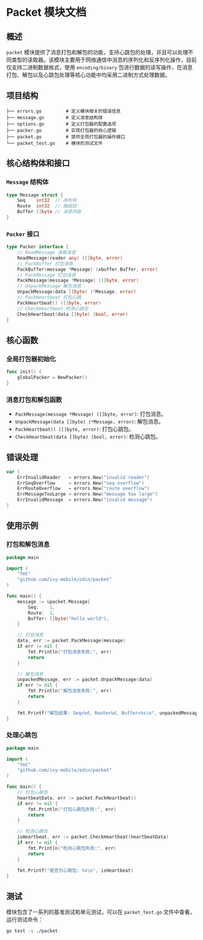 # Packet 模块文档

## 概述
`packet` 模块提供了消息打包和解包的功能，支持心跳包的处理，并且可以处理不同类型的读取器。该模块主要用于网络通信中消息的序列化和反序列化操作，目前仅支持二进制数据格式，使用 `encoding/binary` 包进行数据的读写操作，在消息打包、解包以及心跳包处理等核心功能中均采用二进制方式处理数据。

## 项目结构
```
├── errors.go         # 定义模块相关的错误信息
├── message.go        # 定义消息结构体
├── options.go        # 定义打包器的配置选项
├── packer.go         # 实现打包器的核心逻辑
├── packet.go         # 提供全局打包器的操作接口
└── packet_test.go    # 模块的测试文件
```

## 核心结构体和接口
### `Message` 结构体
<mcfile name="message.go" path="/root/codes/github.com/ivy-mobile/odin/packet/message.go"></mcfile>
```go
type Message struct {
    Seq    int32  // 序列号
    Route  int32  // 路由ID
    Buffer []byte // 消息内容
}
```

### `Packer` 接口
<mcfile name="packer.go" path="/root/codes/github.com/ivy-mobile/odin/packet/packer.go"></mcfile>
```go
type Packer interface {
    // ReadMessage 读取消息
    ReadMessage(reader any) ([]byte, error)
    // PackBuffer 打包消息
    PackBuffer(message *Message) (xbuffer.Buffer, error)
    // PackMessage 打包消息
    PackMessage(message *Message) ([]byte, error)
    // UnpackMessage 解包消息
    UnpackMessage(data []byte) (*Message, error)
    // PackHeartbeat 打包心跳
    PackHeartbeat() ([]byte, error)
    // CheckHeartbeat 检测心跳包
    CheckHeartbeat(data []byte) (bool, error)
}
```

## 核心函数
### 全局打包器初始化
<mcfile name="packet.go" path="/root/codes/github.com/ivy-mobile/odin/packet/packet.go"></mcfile>
```go
func init() {
    globalPacker = NewPacker()
}
```

### 消息打包和解包函数
- `PackMessage(message *Message) ([]byte, error)`: 打包消息。
- `UnpackMessage(data []byte) (*Message, error)`: 解包消息。
- `PackHeartbeat() ([]byte, error)`: 打包心跳包。
- `CheckHeartbeat(data []byte) (bool, error)`: 检测心跳包。

## 错误处理
<mcfile name="errors.go" path="/root/codes/github.com/ivy-mobile/odin/packet/errors.go"></mcfile>
```go
var (
    ErrInvalidReader   = errors.New("invalid reader")
    ErrSeqOverflow     = errors.New("seq overflow")
    ErrRouteOverflow   = errors.New("route overflow")
    ErrMessageTooLarge = errors.New("message too large")
    ErrInvalidMessage  = errors.New("invalid message")
)
```

## 使用示例
### 打包和解包消息
```go
package main

import (
    "fmt"
    "github.com/ivy-mobile/odin/packet"
)

func main() {
    message := &packet.Message{
        Seq:    1,
        Route:  1,
        Buffer: []byte("hello world"),
    }

    // 打包消息
    data, err := packet.PackMessage(message)
    if err != nil {
        fmt.Println("打包消息失败:", err)
        return
    }

    // 解包消息
    unpackedMessage, err := packet.UnpackMessage(data)
    if err != nil {
        fmt.Println("解包消息失败:", err)
        return
    }

    fmt.Printf("解包结果: Seq=%d, Route=%d, Buffer=%s\n", unpackedMessage.Seq, unpackedMessage.Route, string(unpackedMessage.Buffer))
}
```

### 处理心跳包
```go
package main

import (
    "fmt"
    "github.com/ivy-mobile/odin/packet"
)

func main() {
    // 打包心跳包
    heartbeatData, err := packet.PackHeartbeat()
    if err != nil {
        fmt.Println("打包心跳包失败:", err)
        return
    }

    // 检测心跳包
    isHeartbeat, err := packet.CheckHeartbeat(heartbeatData)
    if err != nil {
        fmt.Println("检测心跳包失败:", err)
        return
    }

    fmt.Printf("是否为心跳包: %v\n", isHeartbeat)
}
```

## 测试
模块包含了一系列的基准测试和单元测试，可以在 `packet_test.go` 文件中查看。运行测试命令：
```sh
go test -v ./packet
```